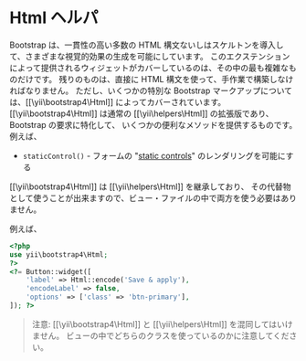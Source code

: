 Html ヘルパ
===========

Bootstrap は、一貫性の高い多数の HTML 構文ないしはスケルトンを導入して、さまざまな視覚的効果の生成を可能にしています。
このエクステンションによって提供されるウィジェットがカバーしているのは、その中の最も複雑なものだけです。
残りのものは、直接に HTML 構文を使って、手作業で構築しなければなりません。
ただし、いくつかの特別な Bootstrap マークアップについては、[[\yii\bootstrap4\Html]] によってカバーされています。
[[\yii\bootstrap4\Html]] は通常の [[\yii\helpers\Html]] の拡張版であり、Bootstrap の要求に特化して、
いくつかの便利なメソッドを提供するものです。例えば、

 - `staticControl()` - フォームの "[static controls](https://getbootstrap.com/docs/4.1/components/forms/#readonly-plain-text)" のレンダリングを可能にする

[[\yii\bootstrap4\Html]] は [[\yii\helpers\Html]] を継承しており、
その代替物として使うことが出来ますので、ビュー・ファイルの中で両方を使う必要はありません。

例えば、

```php
<?php
use yii\bootstrap4\Html;
?>
<?= Button::widget([
    'label' => Html::encode('Save & apply'),
    'encodeLabel' => false,
    'options' => ['class' => 'btn-primary'],
]); ?>
```

> 注意: [[\yii\bootstrap4\Html]] と [[\yii\helpers\Html]] を混同してはいけません。
  ビューの中でどちらのクラスを使っているのかに注意してください。
